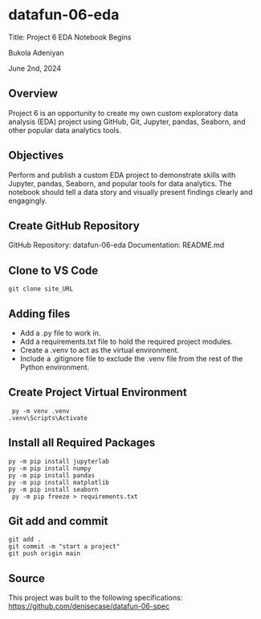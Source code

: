 # datafun-06-eda

Title: Project 6 EDA Notebook Begins
	
Bukola Adeniyan
 
June 2nd, 2024

## Overview
Project 6 is an opportunity to create my own custom exploratory data analysis (EDA) project using GitHub, 
Git, Jupyter, pandas, Seaborn, and other popular data analytics tools.

## Objectives
Perform and publish a custom EDA project to demonstrate skills with Jupyter, pandas, Seaborn, and popular tools for data analytics. 
The notebook should tell a data story and visually present findings clearly and engagingly.

## Create GitHub Repository
GitHub Repository: datafun-06-eda
Documentation: README.md

## Clone to VS Code 
```
git clone site_URL
```
## Adding files 
- Add a .py file to work in.
- Add a requirements.txt file to hold the required project modules.
- Create a .venv to act as the virtual environment.
- Include a .gitignore file to exclude the .venv file from the rest of the Python environment.

## Create Project Virtual Environment
```
 py -m venv .venv
.venv\Scripts\Activate
```

## Install all Required Packages
```
py -m pip install jupyterlab
py -m pip install numpy
py -m pip install pandas
py -m pip install matplotlib
py -m pip install seaborn
 py -m pip freeze > requirements.txt
```

## Git add and commit
```
git add .
git commit -m "start a project"
git push origin main
```

## Source
This project was built to the following specifications: https://github.com/denisecase/datafun-06-spec







